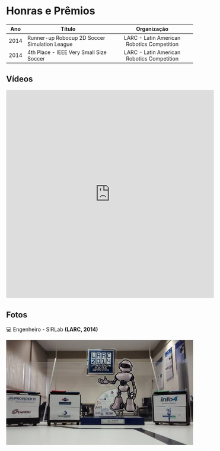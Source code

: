# Honras e Prêmios 
| Ano  | Título                                        |                Organização                 |
|:----:|-----------------------------------------------|:------------------------------------------:|
| 2014 | Runner-up Robocup 2D Soccer Simulation League | LARC - Latin American Robotics Competition |
| 2014 | 4th Place - IEEE Very Small Size Soccer       | LARC - Latin American Robotics Competition |

## Vídeos
<iframe width="560" height="560" src="https://www.youtube.com/embed/cjvvqYa9_38" title="YouTube video player" frameborder="0" allow="accelerometer; autoplay; clipboard-write; encrypted-media; gyroscope; picture-in-picture; web-share" allowfullscreen></iframe>

## Fotos

:computer: Engenheiro - SIRLab  **(LARC, 2014)**

![](../assets/images/trophy.png ':zoom')
